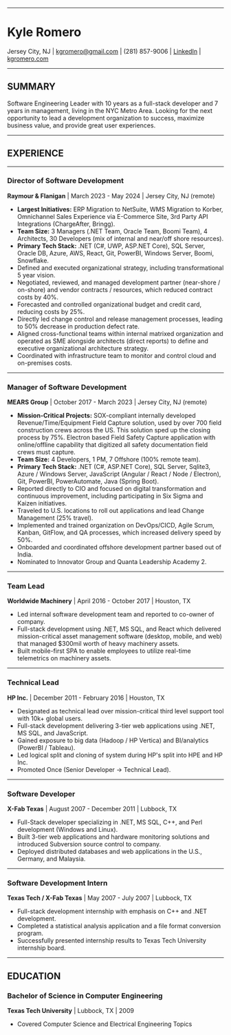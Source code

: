     
---

# Kyle Romero

Jersey City, NJ | kgromero@gmail.com | (281) 857-9006 | [LinkedIn](https://www.linkedin.com/in/kyleromero) | [kgromero.com](https://kgromero.com)

---

## SUMMARY

Software Engineering Leader with 10 years as a full-stack developer and 7 years in management, living in the NYC Metro Area. Looking for the next opportunity to lead a development organization to success, maximize business value, and provide great user experiences.

---

## EXPERIENCE

---

### Director of Software Development
**Raymour & Flanigan** | March 2023 - May 2024 | Jersey City, NJ (remote)

- **Largest Initiatives:** ERP Migration to NetSuite, WMS Migration to Korber, Omnichannel Sales Experience via E-Commerce Site, 3rd Party API Integrations (ChargeAfter, Bringg).
- **Team Size:** 3 Managers (.NET Team, Oracle Team, Boomi Team), 4 Architects, 30 Developers (mix of internal and near/off shore resources).
- **Primary Tech Stack:** .NET (C#, UWP, ASP.NET Core), SQL Server, Oracle DB, Azure, AWS, React, Git, PowerBI, Windows Server, Boomi, Snowflake.
- Defined and executed organizational strategy, including transformational 5 year vision.
- Negotiated, reviewed, and managed development partner (near-shore / on-shore) and vendor contracts / resources, which reduced contract costs by 40%.
- Forecasted and controlled organizational budget and credit card, reducing costs by 25%.
- Directly led change control and release management processes, leading to 50% decrease in production defect rate.
- Aligned cross-functional teams within internal matrixed organization and operated as SME alongside architects (direct reports) to define and executive organizational architecture strategy.
- Coordinated with infrastructure team to monitor and control cloud and on-premises costs.

---

### Manager of Software Development
**MEARS Group** | October 2017 - March 2023 | Jersey City, NJ (remote)

- **Mission-Critical Projects:** SOX-compliant internally developed Revenue/Time/Equipment Field Capture solution, used by over 700 field construction crews across the US. This solution sped up the closing process by 75%. Electron based Field Safety Capture application with online/offline capability that digitized all safety documentation field crews must capture.
- **Team Size:** 4 Developers, 1 PM, 7 Offshore (100% remote team).
- **Primary Tech Stack:** .NET (C#, ASP.NET Core), SQL Server, Sqlite3, Azure / Windows Server, JavaScript (Angular / React / Node / Electron), Git, PowerBI, PowerAutomate, Java (Spring Boot).
- Reported directly to CIO and focused on digital transformation and continuous improvement, including participating in Six Sigma and Kaizen initiatives.
- Traveled to U.S. locations to roll out applications and lead Change Management (25% travel).
- Implemented and trained organization on DevOps/CICD, Agile Scrum, Kanban, GitFlow, and QA processes, which increased delivery speed by 50%.
- Onboarded and coordinated offshore development partner based out of India.
- Nominated to Innovator Group and Quanta Leadership Academy 2.

---

### Team Lead
**Worldwide Machinery** | April 2016 - October 2017 | Houston, TX

- Led internal software development team and reported to co-owner of company.
- Full-stack development using .NET, MS SQL, and React which delivered mission-critical asset management software (desktop, mobile, and web) that managed $300mil worth of heavy machinery assets.
- Built mobile-first SPA to enable employees to utilize real-time telemetrics on machinery assets.

---

### Technical Lead
**HP Inc.** | December 2011 - February 2016 | Houston, TX

- Designated as technical lead over mission-critical third level support tool with 10k+ global users.
- Full-stack development delivering 3-tier web applications using .NET, MS SQL, and JavaScript.
- Gained exposure to big data (Hadoop / HP Vertica) and BI/analytics (PowerBI / Tableau).
- Led logical split and cloning of system during HP's split into HPE and HP Inc.
- Promoted Once (Senior Developer → Technical Lead).

---

### Software Developer
**X-Fab Texas** | August 2007 - December 2011 | Lubbock, TX

- Full-Stack developer specializing in .NET, MS SQL, C++, and Perl development (Windows and Linux).
- Built 3-tier web applications and hardware monitoring solutions and introduced Subversion source control to company.
- Deployed distributed databases and web applications in the U.S., Germany, and Malaysia.

---

### Software Development Intern
**Texas Tech / X-Fab Texas** | May 2007 - July 2007 | Lubbock, TX

- Full-stack development internship with emphasis on C++ and .NET development.
- Completed a statistical analysis application and a file format conversion program.
- Successfully presented internship results to Texas Tech University internship board.

---

## EDUCATION

### Bachelor of Science in Computer Engineering
**Texas Tech University** | Lubbock, TX | 2009

- Covered Computer Science and Electrical Engineering Topics